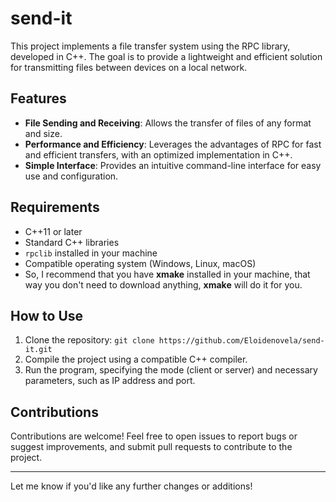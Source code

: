 
# send-it

This project implements a file transfer system using the RPC library, developed in C++. The goal is to provide a lightweight and efficient solution for transmitting files between devices on a local network.

## Features

- **File Sending and Receiving**: Allows the transfer of files of any format and size.
- **Performance and Efficiency**: Leverages the advantages of RPC for fast and efficient transfers, with an optimized implementation in C++.
- **Simple Interface**: Provides an intuitive command-line interface for easy use and configuration.

## Requirements

- C++11 or later
- Standard C++ libraries
- `rpclib` installed in your machine
- Compatible operating system (Windows, Linux, macOS)
- So, I recommend that you have __xmake__ installed in your machine, that way you don't need to download anything, __xmake__ will do it for you.

## How to Use

1. Clone the repository: `git clone https://github.com/Eloidenovela/send-it.git`
2. Compile the project using a compatible C++ compiler.
3. Run the program, specifying the mode (client or server) and necessary parameters, such as IP address and port.

## Contributions

Contributions are welcome! Feel free to open issues to report bugs or suggest improvements, and submit pull requests to contribute to the project.

---

Let me know if you'd like any further changes or additions!
